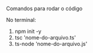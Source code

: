 Comandos para rodar o código

No terminal:

1) npm init -y
2) tsc 'nome-do-arquivo.ts'
3) ts-node 'nome-do-arquivo.js'
